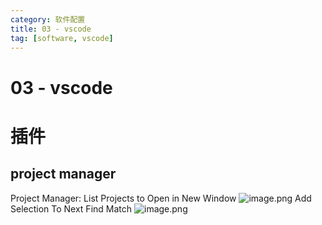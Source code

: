 ```yaml
---
category: 软件配置
title: 03 - vscode
tag: [software, vscode]
---
```

# 03 - vscode

# 插件

## project manager

Project Manager: List Projects to Open in New Window
![image.png](https://nibnait.gitee.io/images/mbp/software/03-vscode-01-project-manager.jpg)
Add Selection To Next Find Match
![image.png](https://nibnait.gitee.io/images/mbp/software/03-vscode-02.jpg)